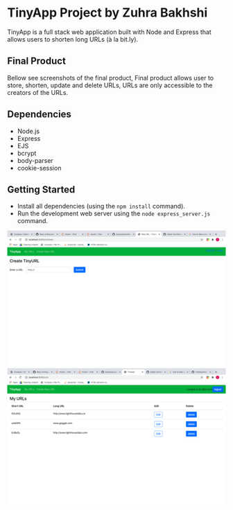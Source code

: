 # TinyApp Project by Zuhra Bakhshi

TinyApp is a full stack web application built with Node and Express that allows users to shorten long URLs (à la bit.ly).

## Final Product
Bellow see screenshots of the final product,
Final product allows user to store, shorten, update and delete URLs,
URLs are only accessible to the creators of the URLs.
 

## Dependencies

- Node.js
- Express
- EJS
- bcrypt
- body-parser
- cookie-session

## Getting Started

- Install all dependencies (using the `npm install` command).
- Run the development web server using the `node express_server.js` command.

!["Screenshot of the creat short url page"](https://github.com/ZuhraB/tinyapp/blob/master/docs/Creat-new-URL-page.png?raw=true)
!["Screenshot of URLs page"](https://github.com/ZuhraB/tinyapp/blob/master/docs/urls-page.png?raw=true)
